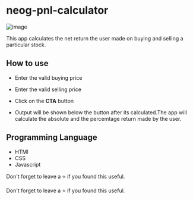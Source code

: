 # neog-pnl-calculator
![image](https://user-images.githubusercontent.com/105020410/190889039-ad9b3fff-6891-40ab-b415-488a900b18a9.png)


This app calculates the net return the user made on buying and selling a particular stock.

## How to use

- Enter the valid buying price

- Enter the valid selling price

- Click on the **CTA** button

- Output will be shown below the button after its calculated.The app will calculate the absolute and the percemtage return made by the user.

## Programming Language

- HTMl
- CSS
- Javascript

Don't forget to leave a ⭐ if you found this useful.

Don't forget to leave a ⭐ if you found this useful.
